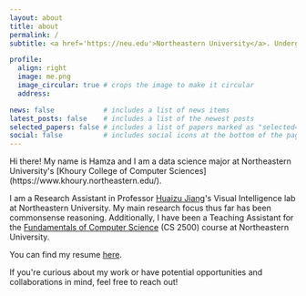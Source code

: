 ```yaml
---
layout: about
title: about
permalink: /
subtitle: <a href='https://neu.edu'>Northeastern University</a>. Undergraduate.<br>tahboub.h [at] northeastern [dot] edu

profile:
  align: right
  image: me.png
  image_circular: true # crops the image to make it circular
  address: 

news: false            # includes a list of news items
latest_posts: false    # includes a list of the newest posts
selected_papers: false # includes a list of papers marked as "selected={true}"
social: false          # includes social icons at the bottom of the page
---
```

<script>
    var pattern = ['ArrowUp', 'ArrowUp', 'ArrowDown', 'ArrowDown', 'ArrowLeft', 'ArrowRight', 'ArrowLeft', 'ArrowRight', 'b', 'a'];
    var current = 0;
    var keyHandler = function (event) {
        if (pattern.indexOf(event.key) < 0 || event.key !== pattern[current]) {
            current = 0;
            return;
        }
        current++;
        if (pattern.length === current) {
            current = 0;
            document.getElementById("howard").style.display = "block";
        }
    };
    document.addEventListener('keydown', keyHandler, false);
</script>
<img style="display: none; position: fixed;" id="howard" src="assets/img/howard.gif" height="600pt">
Hi there! My name is Hamza and I am a data science major at Northeastern University's [Khoury College of Computer Sciences](https://www.khoury.northeastern.edu/).

I am a Research Assistant in Professor [Huaizu Jiang](https://jianghz.me/)'s Visual Intelligence lab at Northeastern University. My main research focus thus far has been commonsense reasoning. Additionally, I have been a Teaching Assistant for the [Fundamentals of Computer Science](https://course.ccs.neu.edu/cs2500/) (CS 2500) course at Northeastern University.

You can find my resume <a target="" href="https://hamzatahboub.com/resume.pdf">here</a>.

If you're curious about my work or have potential opportunities and collaborations in mind, feel free to reach out!

<br>
